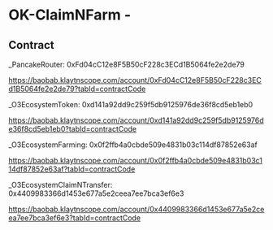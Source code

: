 # OK-ClaimNFarm - 

## Contract

_PancakeRouter: 0xFd04cC12e8F5B50cF228c3ECd1B5064fe2e2de79

https://baobab.klaytnscope.com/account/0xFd04cC12e8F5B50cF228c3ECd1B5064fe2e2de79?tabId=contractCode

_O3EcosystemToken: 0xd141a92dd9c259f5db9125976de36f8cd5eb1eb0

https://baobab.klaytnscope.com/account/0xd141a92dd9c259f5db9125976de36f8cd5eb1eb0?tabId=contractCode

_O3EcosystemFarming: 0x0f2ffb4a0cbde509e4831b03c114df87852e63af

https://baobab.klaytnscope.com/account/0x0f2ffb4a0cbde509e4831b03c114df87852e63af?tabId=contractCode

_O3EcosystemClaimNTransfer: 0x4409983366d1453e677a5e2ceea7ee7bca3ef6e3

https://baobab.klaytnscope.com/account/0x4409983366d1453e677a5e2ceea7ee7bca3ef6e3?tabId=contractCode
